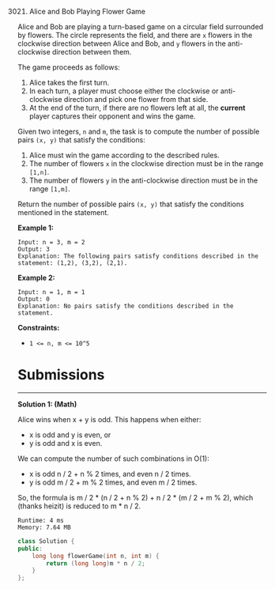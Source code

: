 3021. Alice and Bob Playing Flower Game

Alice and Bob are playing a turn-based game on a circular field surrounded by flowers. The circle represents the field, and there are `x` flowers in the clockwise direction between Alice and Bob, and `y` flowers in the anti-clockwise direction between them.

The game proceeds as follows:

1. Alice takes the first turn.
1. In each turn, a player must choose either the clockwise or anti-clockwise direction and pick one flower from that side.
1. At the end of the turn, if there are no flowers left at all, the **current** player captures their opponent and wins the game.

Given two integers, `n` and `m`, the task is to compute the number of possible pairs `(x, y)` that satisfy the conditions:

1. Alice must win the game according to the described rules.
1. The number of flowers `x` in the clockwise direction must be in the range `[1,n]`.
1. The number of flowers `y` in the anti-clockwise direction must be in the range `[1,m]`.

Return the number of possible pairs `(x, y)` that satisfy the conditions mentioned in the statement.

 

**Example 1:**
```
Input: n = 3, m = 2
Output: 3
Explanation: The following pairs satisfy conditions described in the statement: (1,2), (3,2), (2,1).
```

**Example 2:**
```
Input: n = 1, m = 1
Output: 0
Explanation: No pairs satisfy the conditions described in the statement.
```

**Constraints:**

* `1 <= n, m <= 10^5`

# Submissions
---
**Solution 1: (Math)**

Alice wins when x + y is odd. This happens when either:

* x is odd and y is even, or
* y is odd and x is even.

We can compute the number of such combinations in O(1):

* x is odd n / 2 + n % 2 times, and even n / 2 times.
* y is odd m / 2 + m % 2 times, and even m / 2 times.

So, the formula is m / 2 * (n / 2 + n % 2) + n / 2 * (m / 2 + m % 2), which (thanks heizit) is reduced to m * n / 2.

```
Runtime: 4 ms
Memory: 7.64 MB
```
```c++
class Solution {
public:
    long long flowerGame(int n, int m) {
        return (long long)m * n / 2;
    }
};
```
